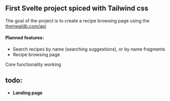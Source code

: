 ## First Svelte project spiced with Tailwind css

The goal of the project is to create a recipe browsing page using the [themealdb.com/api](https://www.themealdb.com/api.php)

#### Planned features:

* Search recipes by name (searching suggestions), or by name fragments
* Recipe browsing page



Core functionality working

## todo:

* **Landing page**

